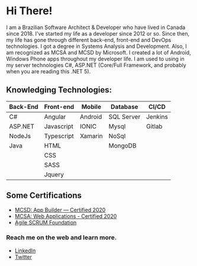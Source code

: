 # Hi There!

I am a Brazilian Software Architect & Developer who have lived in Canada since 2018. I've started my life as a developer since 2012 or so. Since then, my life has gone through different back-end, front-end and DevOps technologies.
I got a degree in Systems Analysis and Development. Also, I am recognized as MCSA and MCSD by Microsoft. I created a lot of Android, Windows Phone apps throughout my developer life. I am used to using in my server technologies C#, ASP.NET (Core/Full Framework, and probably when you are reading this .NET 5). 


## Knowledging Technologies:

| Back-End  | Front-end  | Mobile | Database  | CI/CD  | 
|---|---|---|---|---|
| C#  | Angular | Android | SQL Server | Jenkins |
| ASP.NET | Javascript | IONIC | Mysql | Gitlab |
| NodeJs | Typescript | Xamarin | NoSql |
| Java |  HTML | | MongoDB | 
| | CSS | | |
| | SASS | | |
| | Jquery | | |

## Some Certifications
- [MCSD: App Builder — Certified 2020](https://bit.ly/3gLCanA)
- [MCSA: Web Applications - Certified 2020](http://bit.ly/39MoiWq)
- [Agile SCRUM Foundation](https://bit.ly/2W7uYtX)


### Reach me on the web and learn more.
- [LinkedIn](https://www.linkedin.com/in/MarcosCostaDev)
- [Twitter](https://twitter.com/MarcosCostaDev)

